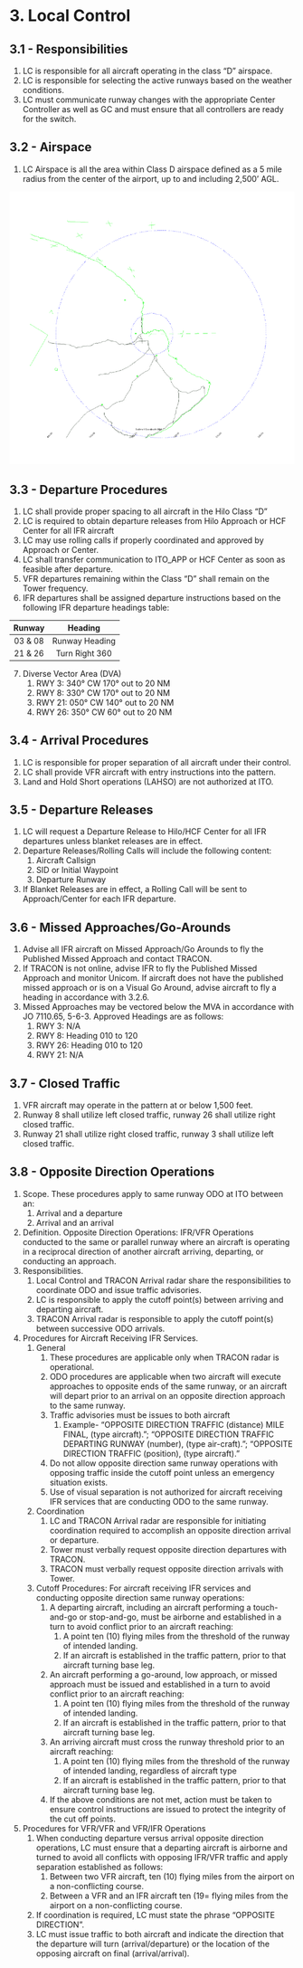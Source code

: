 # 3. Local Control

## 3.1 - Responsibilities

1. LC is responsible for all aircraft operating in the class “D” airspace.
2. LC is responsible for selecting the active runways based on the weather conditions.
3. LC must communicate runway changes with the appropriate Center Controller as well as GC and must ensure that all controllers are ready for the switch.

## 3.2 - Airspace

1. LC Airspace is all the area within Class D airspace defined as a 5 mile radius from the center of the airport, up to and including 2,500’ AGL.

![Hilo Airspace](img/hilo-airspace.png)

## 3.3 - Departure Procedures

1. LC shall provide proper spacing to all aircraft in the Hilo Class “D”
2. LC is required to obtain departure releases from Hilo Approach or HCF Center for all IFR aircraft
3. LC may use rolling calls if properly coordinated and approved by Approach or Center.
4. LC shall transfer communication to ITO_APP or HCF Center as soon as feasible after departure.
5. VFR departures remaining within the Class “D” shall remain on the Tower frequency.
6. IFR departures shall be assigned departure instructions based on the following IFR departure headings table:

| Runway | Heading |
|:---:|:---:|
| 03 & 08 | Runway Heading |
| 21 & 26 | Turn Right 360 |

7. Diverse Vector Area (DVA)
    1. RWY 3: 340° CW 170° out to 20 NM
    2. RWY 8: 330° CW 170° out to 20 NM
    3. RWY 21: 050° CW 140° out to 20 NM
    4. RWY 26: 350° CW 60° out to 20 NM

## 3.4 - Arrival Procedures

1. LC is responsible for proper separation of all aircraft under their control.
2. LC shall provide VFR aircraft with entry instructions into the pattern.
3. Land and Hold Short operations (LAHSO) are not authorized at ITO.

## 3.5 - Departure Releases

1. LC will request a Departure Release to Hilo/HCF Center for all IFR departures unless blanket releases are in effect.
2. Departure Releases/Rolling Calls will include the following content:
    1. Aircraft Callsign
    2. SID or Initial Waypoint
    3. Departure Runway
3. If Blanket Releases are in effect, a Rolling Call will be sent to Approach/Center for each IFR departure.

## 3.6 - Missed Approaches/Go-Arounds

1. Advise all IFR aircraft on Missed Approach/Go Arounds to fly the Published Missed Approach and contact TRACON.
2. If TRACON is not online, advise IFR to fly the Published Missed Approach and monitor Unicom. If aircraft does not have the published missed approach or is on a Visual Go Around, advise aircraft to fly a heading in accordance with 3.2.6.
3. Missed Approaches may be vectored below the MVA in accordance with JO 7110.65, 5-6-3. Approved Headings are as follows:
    1. RWY 3: N/A
    2. RWY 8: Heading 010 to 120
    3. RWY 26: Heading 010 to 120
    4. RWY 21: N/A

## 3.7 - Closed Traffic

1. VFR aircraft may operate in the pattern at or below 1,500 feet.
2. Runway 8 shall utilize left closed traffic, runway 26 shall utilize right closed traffic.
3. Runway 21 shall utilize right closed traffic, runway 3 shall utilize left closed traffic.

## 3.8 - Opposite Direction Operations

1. Scope. These procedures apply to same runway ODO at ITO between an:
    1. Arrival and a departure
    2. Arrival and an arrival
2. Definition. Opposite Direction Operations: IFR/VFR Operations conducted to the same or parallel runway where an aircraft is operating in a reciprocal direction of another aircraft arriving, departing, or conducting an approach.
3. Responsibilities.
    1. Local Control and TRACON Arrival radar share the responsibilities to coordinate ODO and issue traffic advisories.
    2. LC is responsible to apply the cutoff point(s) between arriving and departing aircraft.
    3. TRACON Arrival radar is responsible to apply the cutoff point(s) between successive ODO arrivals.
4. Procedures for Aircraft Receiving IFR Services.
    1. General
        1. These procedures are applicable only when TRACON radar is operational.
        2. ODO procedures are applicable when two aircraft will execute approaches to opposite ends of the same runway, or an aircraft will depart prior to an arrival on an opposite direction approach to the same runway.
        3. Traffic advisories must be issues to both aircraft
            1. Example- “OPPOSITE DIRECTION TRAFFIC (distance) MILE FINAL, (type aircraft).”; “OPPOSITE DIRECTION TRAFFIC DEPARTING RUNWAY (number), (type air-craft).”; “OPPOSITE DIRECTION TRAFFIC (position), (type aircraft).”
        4. Do not allow opposite direction same runway operations with opposing traffic inside the cutoff point unless an emergency situation exists.
        5. Use of visual separation is not authorized for aircraft receiving IFR services that are conducting ODO to the same runway.
    2. Coordination
        1. LC and TRACON Arrival radar are responsible for initiating coordination required to accomplish an opposite direction arrival or departure.
        2. Tower must verbally request opposite direction departures with TRACON.
        3. TRACON must verbally request opposite direction arrivals with Tower.
    3. Cutoff Procedures: For aircraft receiving IFR services and conducting opposite direction same runway operations:
        1. A departing aircraft, including an aircraft performing a touch-and-go or stop-and-go, must be airborne and established in a turn to avoid conflict prior to an aircraft reaching:
            1. A point ten (10) flying miles from the threshold of the runway of intended landing.
            2. If an aircraft is established in the traffic pattern, prior to that aircraft turning base leg.
        2. An aircraft performing a go-around, low approach, or missed approach must be issued and established in a turn to avoid conflict prior to an aircraft reaching:
            1. A point ten (10) flying miles from the threshold of the runway of intended landing.
            2. If an aircraft is established in the traffic pattern, prior to that aircraft turning base leg.
        3. An arriving aircraft must cross the runway threshold prior to an aircraft reaching:
            1. A point ten (10) flying miles from the threshold of the runway of intended landing, regardless of aircraft type
            2. If an aircraft is established in the traffic pattern, prior to that aircraft turning base leg.
        4. If the above conditions are not met, action must be taken to ensure control instructions are issued to protect the integrity of the cut off points.
5. Procedures for VFR/VFR and VFR/IFR Operations
    1. When conducting departure versus arrival opposite direction operations, LC must ensure that a departing aircraft is airborne and turned to avoid all conflicts with opposing IFR/VFR traffic and apply separation established as follows:
        1. Between two VFR aircraft, ten (10) flying miles from the airport on a non-conflicting course.
        2. Between a VFR and an IFR aircraft ten (19= flying miles from the airport on a non-conflicting course.
    2. If coordination is required, LC must state the phrase “OPPOSITE DIRECTION”.
    3. LC must issue traffic to both aircraft and indicate the direction that the departure will turn (arrival/departure) or the location of the opposing aircraft on final (arrival/arrival).
